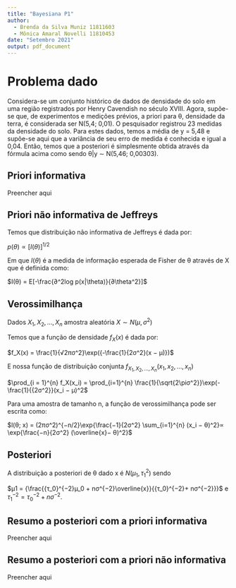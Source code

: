```yaml
---
title: "Bayesiana P1"
author:
  - Brenda da Silva Muniz 11811603
  - Mônica Amaral Novelli 11810453
date: "Setembro 2021"
output: pdf_document
---
```




# Problema dado

Considera-se um conjunto histórico de dados de densidade do solo em uma região registrados por Henry Cavendish no século XVIII. Agora, supõe-se que, de experimentos e medições prévios, a priori para θ, densidade da terra, é considerada ser N(5,4; 0,01). O pesquisador registrou 23 medidas da densidade do solo. Para estes dados, temos a média de y = 5,48 e supõe-se aqui que a variância de seu erro de medida é conhecida e igual a 0,04. Então, temos que a posteriori é simplesmente obtida através da fórmula acima como sendo θ|y ∼ N(5,46; 0,00303).

## Priori informativa

Preencher aqui

## Priori não informativa de Jeffreys

Temos que distribuição não informativa de Jeffreys é dada por:

$p(θ) ∝ [I(θ)]^{1/2}$

Em que $I(\theta)$ é a medida de informação esperada de Fisher de θ através de X que é definida como:

$I(θ) = E[-\frac{∂^2log p(x|\theta)}{∂\theta^2}]$


## Verossimilhança 

Dados $X_1, X_2, . . . , X_n$ amostra aleatória $X ∼ N(μ, σ^2)$

Temos que a função de densidade $f_X(x)$ é dada por:

$f_X(x) = \frac{1}{√2πσ^2}\exp({-\frac{1}{2σ^2}(x − μ)})$

E nossa função de distribuição conjunta $f_{X_1,X_2,...,X_n}(x_1, x_2, . . . , x_n)$

$\prod_{i = 1}^{n} f_X(x_i) =  \prod_{i=1}^{n} \frac{1}{\sqrt{2\piσ^2}}\exp(-\frac{1}{{2σ^2}}(x_i − μ)^2$


Para uma amostra de tamanho n, a função de verossimilhança pode ser escrita como:

$l(θ; x) = (2πσ^2)^{−n/2}\exp{\frac{−1}{2σ^2} \sum_{i=1}^{n} (x_i − θ)^2}∝ \exp{\frac{−n}{2σ^2} (\overline{x}− θ)^2}$


## Posteriori

A distribuição a posteriori de θ dado x é $N(µ_1, {τ_1}^2)$ sendo

$µ1 = {\frac{{τ_0}^{−2}µ_0 + nσ^{−2}\overline{x}}{{τ_0}^{−2}+ nσ^{−2}}}$ e ${τ_1}^{−2} = {τ_0}^{-2} + nσ^{−2}.$


## Resumo a posteriori com a priori informativa

Preencher aqui

## Resumo a posteriori com a priori não informativa

Preencher aqui




